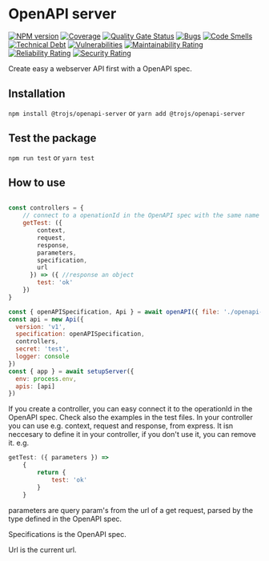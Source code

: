 # OpenAPI server

[![NPM version][npm-image]][npm-url] [![Coverage](https://sonarcloud.io/api/project_badges/measure?project=trojs_openapi-server&metric=coverage)](https://sonarcloud.io/summary/new_code?id=trojs_openapi-server) [![Quality Gate Status](https://sonarcloud.io/api/project_badges/measure?project=trojs_openapi-server&metric=alert_status)](https://sonarcloud.io/summary/new_code?id=trojs_openapi-server) 
[![Bugs](https://sonarcloud.io/api/project_badges/measure?project=trojs_openapi-server&metric=bugs)](https://sonarcloud.io/summary/new_code?id=trojs_openapi-server) [![Code Smells](https://sonarcloud.io/api/project_badges/measure?project=trojs_openapi-server&metric=code_smells)](https://sonarcloud.io/summary/new_code?id=trojs_openapi-server) [![Technical Debt](https://sonarcloud.io/api/project_badges/measure?project=trojs_openapi-server&metric=sqale_index)](https://sonarcloud.io/summary/new_code?id=trojs_openapi-server) [![Vulnerabilities](https://sonarcloud.io/api/project_badges/measure?project=trojs_openapi-server&metric=vulnerabilities)](https://sonarcloud.io/summary/new_code?id=trojs_openapi-server)
[![Maintainability Rating](https://sonarcloud.io/api/project_badges/measure?project=trojs_openapi-server&metric=sqale_rating)](https://sonarcloud.io/summary/new_code?id=trojs_openapi-server) [![Reliability Rating](https://sonarcloud.io/api/project_badges/measure?project=trojs_openapi-server&metric=reliability_rating)](https://sonarcloud.io/summary/new_code?id=trojs_openapi-server) [![Security Rating](https://sonarcloud.io/api/project_badges/measure?project=trojs_openapi-server&metric=security_rating)](https://sonarcloud.io/summary/new_code?id=trojs_openapi-server)

Create easy a webserver API first with a OpenAPI spec.

## Installation

`npm install @trojs/openapi-server`
or
`yarn add @trojs/openapi-server`

## Test the package

`npm run test`
or
`yarn test`

## How to use

```javascript

const controllers = {
    // connect to a openationId in the OpenAPI spec with the same name
    getTest: ({
        context,
        request,
        response,
        parameters,
        specification,
        url
      }) => ({ //response an object
        test: 'ok'
    })
}

const { openAPISpecification, Api } = await openAPI({ file: './openapi-spec.json', base })
const api = new Api({
  version: 'v1',
  specification: openAPISpecification,
  controllers,
  secret: 'test',
  logger: console
})
const { app } = await setupServer({
  env: process.env,
  apis: [api]
})

```

If you create a controller, you can easy connect it to the operationId in the OpenAPI spec.
Check also the examples in the test files.
In your controller you can use e.g. context, request and response, from express.
It isn neccesary to define it in your controller, if you don't use it, you can remove it.
e.g.
```javascript
getTest: ({ parameters }) => 
    {
        return {
            test: 'ok'
        }
    }
```

parameters are query param's from the url of a get request, parsed by the type defined in the OpenAPI spec.

Specifications is the OpenAPI spec.

Url is the current url.


[npm-url]: https://www.npmjs.com/package/@trojs/openapi-server
[npm-image]: https://img.shields.io/npm/v/@trojs/openapi-server.svg
